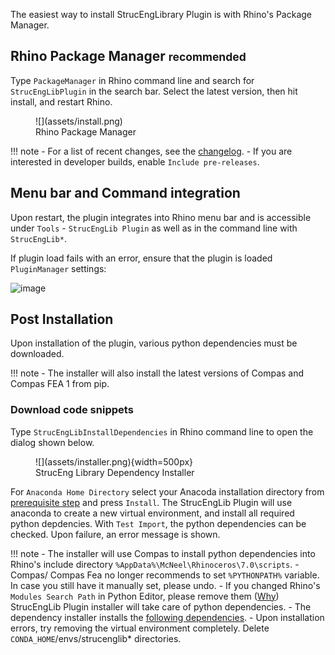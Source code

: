 The easiest way to install StrucEngLibrary Plugin is with Rhino's Package Manager. 

## Rhino Package Manager  <small>recommended</small>
Type `PackageManager` in Rhino command line and search for `StrucEngLibPlugin`
in the search bar. Select the latest version, then hit install, and restart
Rhino.

<figure markdown>
  ![](assets/install.png)
  <figcaption>Rhino Package Manager</figcaption>
</figure>



!!! note
    - For a list of recent changes, see the [changelog](https://github.com/kfmResearch-NumericsTeam/StrucEng_Library_Plug_in/blob/master/CHANGELOG). 
    - If you are interested in developer builds, enable `Include pre-releases`.


## Menu bar and Command integration
Upon restart, the plugin integrates into Rhino menu bar and is accessible under `Tools` - `StrucEngLib Plugin` as well as in the command line with `StrucEngLib*`.

If plugin load fails with an error, ensure that the plugin is loaded `PluginManager` settings:  

![image](https://user-images.githubusercontent.com/2311941/206239991-0800a332-0b85-4005-a3de-16ababcd698f.png)

## Post Installation
Upon installation of the plugin, various python dependencies must be downloaded.

!!! note
    - The installer will also install the latest versions of Compas and Compas FEA 1 from pip.


### Download code snippets

Type `StrucEngLibInstallDependencies` in Rhino command line to open the dialog shown below.

<figure markdown>
  ![](assets/installer.png){width=500px}
  <figcaption>StrucEng Library Dependency Installer</figcaption>
</figure>

For `Anaconda Home Directory` select your Anacoda installation directory from
[prerequisite step](../getting_started/#install-anacoda) and press `Install`.
The StrucEngLib Plugin will use anaconda to create a new virtual environment, and
install all required python depdencies. With `Test Import`, the python
dependencies can be checked. Upon failure, an error message is shown.

!!! note
    - The installer will use Compas to install python dependencies into Rhino's include directory `%AppData%\McNeel\Rhinoceros\7.0\scripts`. 
    - Compas/ Compas Fea no longer recommends to set `%PYTHONPATH%` variable. In case you still have it manually set, please undo.
    - If you changed Rhino's `Modules Search Path` in Python Editor, please remove them ([Why](https://web.archive.org/save/https://compas.dev/compas_fea/latest/gettingstarted/installation.html)) StrucEngLib Plugin installer will take care of python dependencies.
    - The dependency installer installs the [following dependencies](https://github.com/kfmResearch-NumericsTeam/StrucEng_Library_Plug_in/blob/master/StrucEngLib/EmbeddedResources/install.bat).
    - Upon installation errors, try removing the virtual environment completely. Delete `CONDA_HOME`/envs/strucenglib* directories.


 
